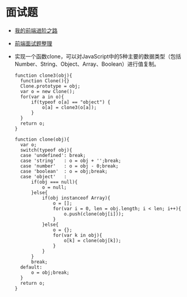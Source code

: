 # 面试题

* [我的前端进阶之路](http://www.cnblogs.com/libin-1/p/6864344.html)

* [前端面试题整理](http://www.cnblogs.com/haoyijing/p/5789348.html)


- 实现一个函数clone，可以对JavaScript中的5种主要的数据类型（包括Number、String、Object、Array、Boolean）进行值复制。

  ```
  function clone3(obj){  
    function Clone(){}  
    Clone.prototype = obj;  
    var o = new Clone();  
    for(var a in o){  
        if(typeof o[a] == "object") {  
            o[a] = clone3(o[a]);  
        }  
    }  
    return o;  
  }  
  
  function clone(obj){  
    var o;  
    switch(typeof obj){  
    case 'undefined': break;  
    case 'string'   : o = obj + '';break;  
    case 'number'   : o = obj - 0;break;  
    case 'boolean'  : o = obj;break;  
    case 'object'   :  
        if(obj === null){  
            o = null;  
        }else{  
            if(obj instanceof Array){  
                o = [];  
                for(var i = 0, len = obj.length; i < len; i++){  
                    o.push(clone(obj[i]));  
                }  
            }else{  
                o = {};  
                for(var k in obj){  
                    o[k] = clone(obj[k]);  
                }  
            }  
        }  
        break;  
    default:          
        o = obj;break;  
    }  
    return o;     
  }  
  ```
